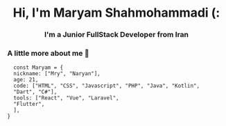 <h1 align="center">Hi, I'm Maryam Shahmohammadi (:</h1>
<h3 align="center">I'm a Junior FullStack Developer from Iran</h3>
<h3 align="left">A little more about me 👻 </h3>

```Js
  const Maryam = {
  nickname: ["Mry", "Naryan"],
  age: 21,
  code: ["HTML", "CSS", "Javascript", "PHP", "Java", "Kotlin",
  "Dart", "C#"],
  tools: ["React", "Vue", "Laravel",
  "Flutter",
  ],
}
  ```
